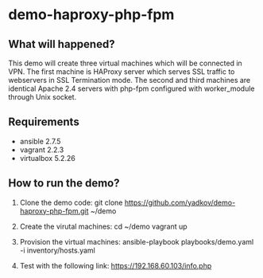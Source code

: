 # demo-haproxy-php-fpm

## What will happened?
This demo will create three virtual machines which will be connected in VPN.
The first machine is HAProxy server which serves SSL traffic to webservers in SSL Termination mode.
The second and third machines are identical Apache 2.4 servers with php-fpm configured with worker_module through Unix socket.

## Requirements
* ansible 2.7.5
* vagrant 2.2.3
* virtualbox 5.2.26


## How to run the demo?
1. Clone the demo code:
git clone https://github.com/yadkov/demo-haproxy-php-fpm.git ~/demo

2. Create the virutal machines:
cd ~/demo
vagrant up

3. Provision the virtual machines:
ansible-playbook playbooks/demo.yaml -i inventory/hosts.yaml

4. Test with the following link:
https://192.168.60.103/info.php
